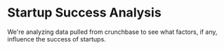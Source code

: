 # Startup Success Analysis 

We're analyzing data pulled from crunchbase to see what factors, if any, influence the success of startups.
